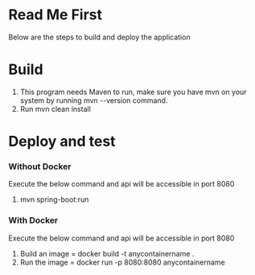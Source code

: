 # Read Me First
Below are the steps to build and deploy the application

# Build
1. This program needs Maven to run, make sure you have mvn on your system by running mvn --version command. 
2. Run mvn clean install  

# Deploy and test
 
### Without Docker
Execute the below command and api will be accessible in port 8080
1) mvn spring-boot:run

### With Docker
Execute the below command and api will be accessible in port 8080
1) Build an image = docker build -t anycontainername .
2) Run the image = docker run -p 8080:8080 anycontainername

